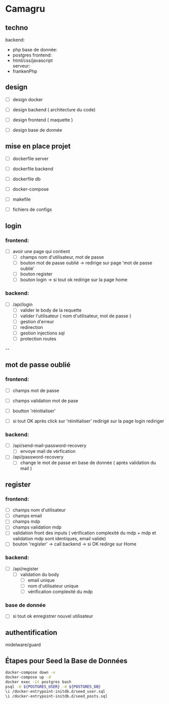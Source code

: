 # Camagru


## techno ##
backend: 
  - php
base de donnée:  
  - postgres
frontend:  
  - html/css/javascript  
serveur:  
  - frankenPhp


## design

- [ ] design docker
- [ ] design backend ( architecture du code)
- [ ] design frontend ( maquette )
- [ ] design base de donnée 


## mise en place projet

- [ ] dockerfile server
- [ ] dockerfile backend
- [ ] dockerfile db

- [ ] docker-compose

- [ ] makefile

- [ ] fichiers de configs


## login

### frontend:
- [ ] avoir une page qui contient
    - [ ] champs nom d'utilisateur, mot de passe
    - [ ] bouton mot de passe oublié -> redirige sur page 'mot de passe oublié'
    - [ ] bouton register
    - [ ] bouton login -> si tout ok redirige sur la page home

### backend: 

- [ ] /api/login
    - [ ] valider le body de la requette
    - [ ] valider l'utilisateur ( nom d'utilisateur, mot de passe )
    - [ ] gestion d'erreur 
    - [ ] redirection
    - [ ] gestion injections sql
    - [ ] protection routes

--

## mot de passe oublié  

### frontend:
- [ ] champs mot de passe
- [ ] champs validation mot de pase
- [ ] boutton 'réinitialiser'

- [ ] si tout OK après click sur 'réinitialiser' redirigé sur la page login rediriger 

### backend:
- [ ] /api/send-mail-password-recovery
    - [ ] envoye mail de vérfication 
- [ ] /api/password-recovery 
    - [ ] change le mot de passe en base de donnée ( après validation du mail )

## register

### frontend:
- [ ] champs nom d'utilisateur
- [ ] champs email
- [ ] champs mdp
- [ ] champs validation mdp
- [ ] validation front des inputs ( vérification complexité du mdp + mdp et validation mdp sont identiques, email valide)
- [ ] bouton 'register' -> call backend -> si OK redirge sur Home

### backend:
- [ ] /api/register
  - [ ] validation du body
    - [ ] email unique
    - [ ] nom d'utilisateur unique
    - [ ] vérification complexité du mdp
       
### base de donnée
- [ ] si tout ok enregistrer nouvel utilisateur


## authentification 
midelware/guard


## Étapes pour Seed la Base de Données


```bash
docker-compose down -v
docker-compose up -d
docker exec -it postgres bash
psql -U ${POSTGRES_USER} -d ${POSTGRES_DB}
\i /docker-entrypoint-initdb.d/seed_user.sql
\i /docker-entrypoint-initdb.d/seed_posts.sql
```
